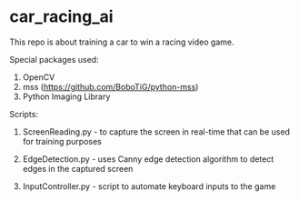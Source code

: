 # car_racing_ai

This repo is about training a car to win a racing video game.

Special packages used:

1. OpenCV
2. mss (https://github.com/BoboTiG/python-mss)
3. Python Imaging Library

Scripts:

1. ScreenReading.py - to capture the screen in real-time that can be 
                      used for training purposes

2. EdgeDetection.py - uses Canny edge detection algorithm to detect
                      edges in the captured screen  

3. InputController.py -  script to automate keyboard inputs to the game